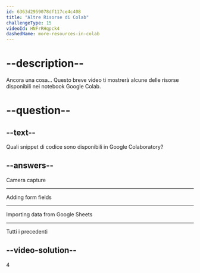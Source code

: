 ```yaml
---
id: 6363d2959078df117ce4c408
title: "Altre Risorse di Colab"
challengeType: 15
videoId: HNFrRHqpck4
dashedName: more-resources-in-colab
---
```


# --description--

Ancora una cosa... Questo breve video ti mostrerà alcune delle risorse disponibili nei notebook Google Colab.

# --question--

## --text--

Quali snippet di codice sono disponibili in Google Colaboratory?

## --answers--

Camera capture

---

Adding form fields

---

Importing data from Google Sheets

---

Tutti i precedenti

## --video-solution--

4
